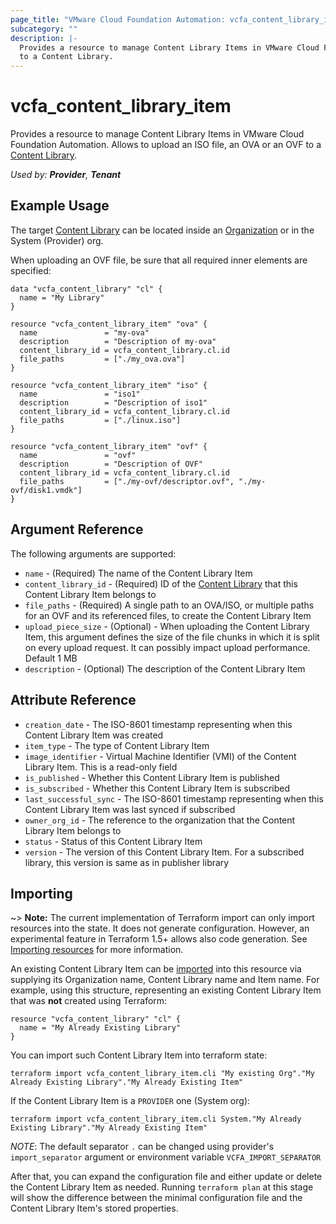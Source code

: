 ```yaml
---
page_title: "VMware Cloud Foundation Automation: vcfa_content_library_item"
subcategory: ""
description: |-
  Provides a resource to manage Content Library Items in VMware Cloud Foundation Automation. Allows to upload an ISO file, an OVA or an OVF
  to a Content Library.
---
```


# vcfa_content_library_item

Provides a resource to manage Content Library Items in VMware Cloud Foundation Automation. Allows to upload an ISO file, an OVA or an OVF
to a [Content Library][vcfa_content_library].

_Used by: **Provider**, **Tenant**_

## Example Usage

The target [Content Library][vcfa_content_library] can be located inside an [Organization][vcfa_org] or in the System (Provider) org.

When uploading an OVF file, be sure that all required inner elements are specified:

```hcl
data "vcfa_content_library" "cl" {
  name = "My Library"
}

resource "vcfa_content_library_item" "ova" {
  name               = "my-ova"
  description        = "Description of my-ova"
  content_library_id = vcfa_content_library.cl.id
  file_paths         = ["./my_ova.ova"]
}

resource "vcfa_content_library_item" "iso" {
  name               = "iso1"
  description        = "Description of iso1"
  content_library_id = vcfa_content_library.cl.id
  file_paths         = ["./linux.iso"]
}

resource "vcfa_content_library_item" "ovf" {
  name               = "ovf"
  description        = "Description of OVF"
  content_library_id = vcfa_content_library.cl.id
  file_paths         = ["./my-ovf/descriptor.ovf", "./my-ovf/disk1.vmdk"]
}

```

## Argument Reference

The following arguments are supported:

- `name` - (Required) The name of the Content Library Item
- `content_library_id` - (Required) ID of the [Content Library][vcfa_content_library] that this Content Library Item belongs to
- `file_paths` - (Required) A single path to an OVA/ISO, or multiple paths for an OVF and its referenced files, to create the Content Library Item
- `upload_piece_size` - (Optional) - When uploading the Content Library Item, this argument defines the size of the file chunks
  in which it is split on every upload request. It can possibly impact upload performance. Default 1 MB
- `description` - (Optional) The description of the Content Library Item

## Attribute Reference

- `creation_date` - The ISO-8601 timestamp representing when this Content Library Item was created
- `item_type` - The type of Content Library Item
- `image_identifier` - Virtual Machine Identifier (VMI) of the Content Library Item. This is a read-only field
- `is_published` - Whether this Content Library Item is published
- `is_subscribed` - Whether this Content Library Item is subscribed
- `last_successful_sync` - The ISO-8601 timestamp representing when this Content Library Item was last synced if subscribed
- `owner_org_id` - The reference to the organization that the Content Library Item belongs to
- `status` - Status of this Content Library Item
- `version` - The version of this Content Library Item. For a subscribed library, this version is same as in publisher library 

## Importing

~> **Note:** The current implementation of Terraform import can only import resources into the state. It does not generate
configuration. However, an experimental feature in Terraform 1.5+ allows also code generation.
See [Importing resources][importing-resources] for more information.

An existing Content Library Item can be [imported][docs-import] into this resource via supplying its Organization name, Content Library name
and Item name. For example, using this structure, representing an existing Content Library Item that was **not** created using Terraform:

```hcl
resource "vcfa_content_library" "cl" {
  name = "My Already Existing Library"
}
```

You can import such Content Library Item into terraform state:

```
terraform import vcfa_content_library_item.cli "My existing Org"."My Already Existing Library"."My Already Existing Item"
```

If the Content Library Item is a `PROVIDER` one (System org):

```
terraform import vcfa_content_library_item.cli System."My Already Existing Library"."My Already Existing Item"
```

_NOTE_: The default separator `.` can be changed using provider's `import_separator` argument or environment variable `VCFA_IMPORT_SEPARATOR`

After that, you can expand the configuration file and either update or delete the Content Library Item as needed. Running `terraform plan`
at this stage will show the difference between the minimal configuration file and the Content Library Item's stored properties.

[docs-import]: https://www.terraform.io/docs/import
[importing-resources]: /providers/vmware/vcfa/latest/docs/guides/importing_resources
[vcfa_content_library]: /providers/vmware/vcfa/latest/docs/resources/content_library
[vcfa_org]: /providers/vmware/vcfa/latest/docs/resources/org